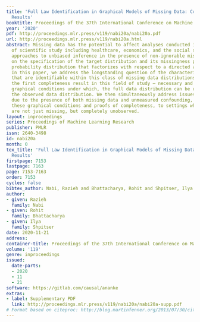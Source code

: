 ```yaml
---
title: 'Full Law Identification in Graphical Models of Missing Data: Completeness
  Results'
booktitle: Proceedings of the 37th International Conference on Machine Learning
year: '2020'
pdf: http://proceedings.mlr.press/v119/nabi20a/nabi20a.pdf
url: http://proceedings.mlr.press/v119/nabi20a.html
abstract: Missing data has the potential to affect analyses conducted in all fields
  of scientific study including healthcare, economics, and the social sciences. Several
  approaches to unbiased inference in the presence of non-ignorable missingness rely
  on the specification of the target distribution and its missingness process as a
  probability distribution that factorizes with respect to a directed acyclic graph.
  In this paper, we address the longstanding question of the characterization of models
  that are identifiable within this class of missing data distributions. We provide
  the first completeness result in this field of study – necessary and sufficient
  graphical conditions under which, the full data distribution can be recovered from
  the observed data distribution. We then simultaneously address issues that may arise
  due to the presence of both missing data and unmeasured confounding, by extending
  these graphical conditions and proofs of completeness, to settings where some variables
  are not just missing, but completely unobserved.
layout: inproceedings
series: Proceedings of Machine Learning Research
publisher: PMLR
issn: 2640-3498
id: nabi20a
month: 0
tex_title: 'Full Law Identification in Graphical Models of Missing Data: Completeness
  Results'
firstpage: 7153
lastpage: 7163
page: 7153-7163
order: 7153
cycles: false
bibtex_author: Nabi, Razieh and Bhattacharya, Rohit and Shpitser, Ilya
author:
- given: Razieh
  family: Nabi
- given: Rohit
  family: Bhattacharya
- given: Ilya
  family: Shpitser
date: 2020-11-21
address: 
container-title: Proceedings of the 37th International Conference on Machine Learning
volume: '119'
genre: inproceedings
issued:
  date-parts:
  - 2020
  - 11
  - 21
software: https://gitlab.com/causal/ananke
extras:
- label: Supplementary PDF
  link: http://proceedings.mlr.press/v119/nabi20a/nabi20a-supp.pdf
# Format based on citeproc: http://blog.martinfenner.org/2013/07/30/citeproc-yaml-for-bibliographies/
---
```

